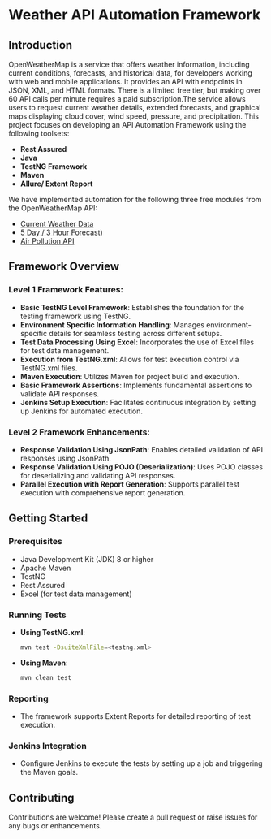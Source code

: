 # Weather API Automation Framework

## Introduction
OpenWeatherMap is a service that offers weather information, including current conditions, forecasts, and historical data, for developers working with web and mobile applications.
It provides an API with endpoints in JSON, XML, and HTML formats. There is a limited free tier, but making over 60 API calls per minute requires a paid subscription.The service allows users to request current weather details, extended forecasts, and graphical maps displaying cloud cover, wind speed, pressure, and precipitation.
This project focuses on developing an API Automation Framework using the following toolsets:
- **Rest Assured**
- **Java**
- **TestNG Framework**
- **Maven**
- **Allure/ Extent Report**

We have implemented automation for the following three free modules from the OpenWeatherMap API:
- [Current Weather Data]([https://openweathermap.org/api](https://openweathermap.org/current))
- [5 Day / 3 Hour Forecast](https://openweathermap.org/forecast5))
- [Air Pollution API]([https://openweathermap.org/api](https://openweathermap.org/api/air-pollution))

## Framework Overview

### Level 1 Framework Features:
- **Basic TestNG Level Framework**: Establishes the foundation for the testing framework using TestNG.
- **Environment Specific Information Handling**: Manages environment-specific details for seamless testing across different setups.
- **Test Data Processing Using Excel**: Incorporates the use of Excel files for test data management.
- **Execution from TestNG.xml**: Allows for test execution control via TestNG.xml files.
- **Maven Execution**: Utilizes Maven for project build and execution.
- **Basic Framework Assertions**: Implements fundamental assertions to validate API responses.
- **Jenkins Setup Execution**: Facilitates continuous integration by setting up Jenkins for automated execution.

### Level 2 Framework Enhancements:
- **Response Validation Using JsonPath**: Enables detailed validation of API responses using JsonPath.
- **Response Validation Using POJO (Deserialization)**: Uses POJO classes for deserializing and validating API responses.
- **Parallel Execution with Report Generation**: Supports parallel test execution with comprehensive report generation.

## Getting Started

### Prerequisites
- Java Development Kit (JDK) 8 or higher
- Apache Maven
- TestNG
- Rest Assured
- Excel (for test data management)

### Running Tests
- **Using TestNG.xml**:
    ```sh
    mvn test -DsuiteXmlFile=<testng.xml>
    ```
- **Using Maven**:
    ```sh
    mvn clean test
    ```

### Reporting
- The framework supports Extent Reports for detailed reporting of test execution.

### Jenkins Integration
- Configure Jenkins to execute the tests by setting up a job and triggering the Maven goals.

## Contributing
Contributions are welcome! Please create a pull request or raise issues for any bugs or enhancements.
